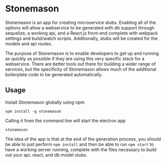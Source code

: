# Stonemason

Stonemason is an app for creating microservice stubs. Enabling all of the options will allow a webservice to be generated with db support through sequelize, a working api, and a React.js front-end complete with webpack settings and build/watch scripts. Additionally, stubs will be created for the models and api routes.

The purpose of Stonemason is to enable developers to get up and running as quickly as possible if they are using this very specific stack for a webservice. There are better tools out there for building a wider range of services, but the specificity of Stonemason allows much of the additional boilerplate code to be generated automatically.

## Usage

Install Stonemason globally using npm

`npm install -g stonemason`

Calling it from the command line will start the electron app

`stonemason`

The idea of the app is that at the end of the generation process, you should be able to just perform `npm install` and then be able to run `npm start` to have a working server running, complete with the files necessary to build out your api, react, and db model stubs.
